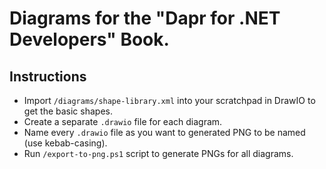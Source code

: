 # Diagrams for the "Dapr for .NET Developers" Book.

## Instructions

- Import `/diagrams/shape-library.xml` into your scratchpad in DrawIO to get the basic shapes.
- Create a separate `.drawio` file for each diagram.
- Name every `.drawio` file as you want to generated PNG to be named (use kebab-casing).
- Run `/export-to-png.ps1` script to generate PNGs for all diagrams.
